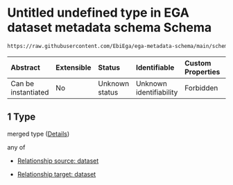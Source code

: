 # Untitled undefined type in EGA dataset metadata schema Schema

```txt
https://raw.githubusercontent.com/EbiEga/ega-metadata-schema/main/schemas/EGA.dataset.json#/properties/datasetRelationships/items/allOf/1/anyOf/1/allOf/1
```



| Abstract            | Extensible | Status         | Identifiable            | Custom Properties | Additional Properties | Access Restrictions | Defined In                                                                     |
| :------------------ | :--------- | :------------- | :---------------------- | :---------------- | :-------------------- | :------------------ | :----------------------------------------------------------------------------- |
| Can be instantiated | No         | Unknown status | Unknown identifiability | Forbidden         | Allowed               | none                | [EGA.dataset.json\*](../../../schemas/EGA.dataset.json "open original schema") |

## 1 Type

merged type ([Details](ega-13-properties-dataset-relationships-items-allof-relationship-constraints-for-a-dataset-anyof-allowed-relationships-of-type-groupedwith-isafter-sameas-optional-ones-allof-1.md))

any of

*   [Relationship source: dataset](ega-12-definitions-relationship-source-dataset.md "check type definition")

*   [Relationship target: dataset](ega-12-definitions-relationship-target-dataset.md "check type definition")
